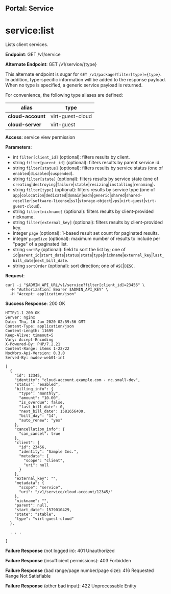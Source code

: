Portal: Service
---------------

service:list
============

Lists client services.

**Endpoint**:  GET /v1/service

**Alternate Endpoint**:  GET /v1/service/{type}

This alternate endpoint is sugar for `GET /v1/package?filter[type]={type}`. In addition, type-specific information will be added to the response payload. When no type is specified, a generic service payload is returned.

For convenience, the following type aliases are defined:

| **alias**         | type             |
|-------------------|------------------|
| **cloud-account** | virt-guest-cloud |
| **cloud-server**  | virt-guest       |

**Access**: service view permission

**Parameters**:
- int `filter[client_id]` (optional): filters results by client.
- string `filter[parent_id]` (optional): filters results by parent service id.
- string `filter[status]` (optional): filters results by service status (one of `enabled`|`disabled`|`suspended`).
- string `filter[state]` (optional): filters results by service state (one of `creating`|`destroying`|`failure`|`stable`|`resizing`|`installing`|`renaming`).
- string `filter[type]` (optional): filters results by service type (one of `app`|`colocation`|`dedicated`|`domain`|`eadn`|`generic`|`shared`|`shared-reseller`|`software-license`|`ssl`|`storage-object`|`vps`|`virt-guest`|`virt-guest-cloud`).
- string `filter[nickname]` (optional): filters results by client-provided nickname.
- string `filter[external_key]` (optional): filters results by client-provided key.
- integer `page` (optional): 1-based result set count for paginated results.
- integer `pageSize` (optional): maximum number of results to include per "page" of a paginated list.
- string `sortBy` (optional): field to sort the list by; one of `id`|`parent_id`|`start_date`|`status`|`state`|`type`|`nickname`|`external_key`|`last_bill_date`|`next_bill_date`.
- string `sortOrder` (optional): sort direction; one of `ASC`|`DESC`.

**Request**:
```
curl -i "$ADMIN_API_URL/v1/service?filter[client_id]=23456" \
  -H "Authorization: Bearer $ADMIN_API_KEY" \
  -H "Accept: application/json"
```

**Success Response**: 200 OK
```
HTTP/1.1 200 OK
Server: nginx
Date: Thu, 16 Jan 2020 02:59:56 GMT
Content-Type: application/json
Content-Length: 11699
Keep-Alive: timeout=5
Vary: Accept-Encoding
X-Powered-By: PHP/7.2.21
Content-Range: items 1-22/22
NocWorx-Api-Version: 0.3.0
Served-By: nwdev-web01-int

[
  {
    "id": 12345,
    "identity": "cloud-account.example.com - nc.small-dev",
    "status": "enabled",
    "billing_info": {
      "type": "monthly",
      "amount": "10.00",
      "is_overdue": false,
      "last_bill_date": 0,
      "next_bill_date": 1581656400,
      "bill_day": "14",
      "auto_renew": "yes"
    },
    "cancellation_info": {
      "can_cancel": true
    },
    "client": {
      "id": 23456,
      "identity": "Sample Inc.",
      "metadata": {
        "scope": "client",
        "uri": null
      }
    },
    "external_key": "",
    "metadata": {
      "scope": "service",
      "uri": "/v1/service/cloud-account/12345/"
    },
    "nickname": "",
    "parent": null,
    "start_date": 1579010429,
    "state": "stable",
    "type": "virt-guest-cloud"
  },

  . . .

]
```

**Failure Response** (not logged in): 401 Unauthorized

**Failure Response** (insufficient permissions): 403 Forbidden

**Failure Response** (bad range/page number/page size): 416 Requested Range Not Satisfiable

**Failure Response** (other bad input): 422 Unprocessable Entity
